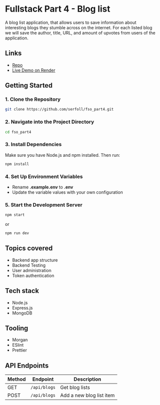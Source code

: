 # Fullstack Part 4 - Blog list

A blog list application, that allows users to save information about interesting blogs they stumble across on the internet. For each listed blog we will save the author, title, URL, and amount of upvotes from users of the application.

## Links

- [Repo](https://github.com/serfoll/fso_part4)
- [Live Demo on Render]()

## Getting Started

### 1. Clone the Repository

```bash
git clone https://github.com/serfoll/fso_part4.git
```

### 2. Navigate into the Project Directory

```bash
cd fso_part4
```

### 3. Install Dependencies

Make sure you have Node.js and npm installed. Then run:

```bash
npm install
```

### 4. Set Up Environment Variables

- Rename **.example.env** to **.env**
- Update the variable values with your own configuration

### 5. Start the Development Server

```bash
npm start
```

or

```bash
npm run dev
```

## Topics covered

- Backend app structure
- Backend Testing
- User administration
- Token authentication

## Tech stack

- Node.js
- Express.js
- MongoDB

## Tooling

- Morgan
- ESlint
- Prettier

## API Endpoints

| Method | Endpoint     | Description              |
| ------ | ------------ | ------------------------ |
| GET    | `/api/blogs` | Get blog lists           |
| POST   | `/api/blogs` | Add a new blog list item |
